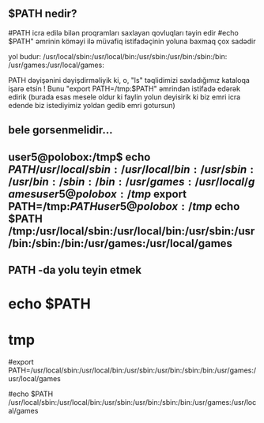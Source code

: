 ## $PATH nedir?

#PATH icra edilə bilən proqramları saxlayan qovluqları təyin edir
#echo $PATH" əmrinin köməyi ilə müvafiq istifadəçinin yoluna baxmaq çox sadədir 

yol budur:   /usr/local/sbin:/usr/local/bin:/usr/sbin:/usr/bin:/sbin:/bin: /usr/games:/usr/local/games:


PATH dəyişənini dəyişdirməliyik ki, o, "ls" təqlidimizi saxladığımız kataloqa işarə etsin ! Bunu "export PATH=/tmp:$PATH" əmrindən istifadə edərək edirik
(burada esas mesele oldur ki faylin yolun deyisirik ki biz emri icra edende biz istediyimiz yoldan gedib emri gotursun)

bele gorsenmelidir...
------
user5@polobox:/tmp$ echo $PATH
/usr/local/sbin:/usr/local/bin:/usr/sbin:/usr/bin:/sbin:/bin:/usr/games:/usr/local/games
user5@polobox:/tmp$ export PATH=/tmp:$PATH
user5@polobox:/tmp$ echo $PATH
/tmp:/usr/local/sbin:/usr/local/bin:/usr/sbin:/usr/bin:/sbin:/bin:/usr/games:/usr/local/games
-----

## PATH -da yolu teyin etmek

# echo $PATH
# tmp

#export PATH=/usr/local/sbin:/usr/local/bin:/usr/sbin:/usr/bin:/sbin:/bin:/usr/games:/usr/local/games

#echo $PATH
/usr/local/sbin:/usr/local/bin:/usr/sbin:/usr/bin:/sbin:/bin:/usr/games:/usr/local/games
